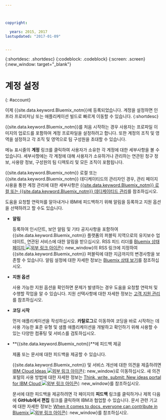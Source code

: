 ```yaml
---



copyright:

  years: 2015, 2017
lastupdated: "2017-01-09"


---
```


{:shortdesc: .shortdesc}
{:codeblock: .codeblock}
{:screen: .screen}
{:new_window: target="_blank"}

<!-- staging only content beginning -->

# 계정 설정
{: #account}

이제 {{site.data.keyword.Bluemix_notm}}에 등록되었습니다. 계정을 설정하면 인프라 프로비저닝 또는 애플리케이션 빌드로 빠르게 이동할 수 있습니다.
{:shortdesc}

{{site.data.keyword.Bluemix_notm}}를 처음 시작하는 경우 사용자는 프로파일 이미지의 업로드를 포함하여 계정 프로파일을 설정하려고 합니다. 또한 계정의 조직 및 영역을 설정하고 각 조직 및 영역으로 팀 구성원을 초대할 수 있습니다. 

메뉴 표시줄의 **계정** 링크를 클릭하여 사용자가 소유한 각 계정에 대한 세부사항을 볼 수 있습니다. 세부사항에는 각 계정에 대해 사용자가 소유하거나 관리하는 연관된 청구 정보, 사용량 정보, 구성원의 팀 디렉토리 및 모든 조직이 포함됩니다.  

{{site.data.keyword.Bluemix_notm}} 로컬 또는 {{site.data.keyword.Bluemix_notm}} 데디케이티드의 관리자인 경우, 관리 페이지 사용을 통한 계정 관리에 대한 세부사항은 [{{site.data.keyword.Bluemix_notm}} 로컬 또는 {{site.data.keyword.Bluemix_notm}} 데디케이티드 관리](/docs/admin/index.html#mng)를 참조하십시오.

도움을 요청할 연락처를 알아내거나 IBM에 피드백하기 위해 알림을 등록하고 지원 옵션을 선택하려고 할 수도 있습니다.  

- **알림** 
  
  등록하여 인시던트, 보안 알림 및 기타 공지사항을 포함하여 {{site.data.keyword.Bluemix_notm}} 플랫폼의 퍼블릭 지역으로의 유지보수 업데이트, 연관된 서비스에 대한 알림을 받으십시오. RSS 피드 리더를 [Bluemix 상태 페이지 ![외부 링크 아이콘](../icons/launch-glyph.svg)](http://ibm.biz/Bluemixstatus){: new_window}의 RSS 링크에 지정하여 {{site.data.keyword.Bluemix_notm}} 퍼블릭에 대한 지금까지의 변경사항을 보존할 수 있습니다. 알림 설정에 대한 자세한 정보는 [Bluemix 상태 보기](/docs/support/index.html#viewing-bluemix-status)를 참조하십시오.

- **지원 옵션** 
  
  사용 가능한 지원 옵션을 확인하면 문제가 발생하는 경우 도움을 요청할 연락처 및 수행할 작업을 알 수 있습니다. 지원 선택사항에 대한 자세한 정보는 [고객 지원 관리](/docs/support/index.html#getting-customer-support)를 참조하십시오.

- **코딩 시작** 
  
  먼저 애플리케이션을 작성하십시오. **카탈로그**로 이동하여 코딩을 바로 시작하는 데 사용 가능한 표준 유형 및 샘플 애플리케이션을 개발하고 확인하기 위해 사용할 수 있는 다양한 컴퓨팅 및 서비스를 검토하십시오.  

- **{{site.data.keyword.Bluemix_notm}}**에 피드백 제공 
  
  제품 또는 문서에 대한 피드백을 제공할 수 있습니다. 
  
  {{site.data.keyword.Bluemix_notm}} 및 서비스 개선에 대한 의견을 제출하려면 [IBM Cloud Ideas ![외부 링크 아이콘](../icons/launch-glyph.svg)](https://ibmcloud.ideas.aha.io){: new_window}로 이동하십시오. 새 의견 포털의 사용 방법에 대한 자세한 정보는 [Think, write, submit: New ideas portal for IBM Cloud ![외부 링크 아이콘](../icons/launch-glyph.svg)](https://developer.ibm.com/bluemix/2016/10/05/think-write-submit/){: new_window}를 참조하십시오.  
  
  문서에 대한 피드백을 제공하려면 각 페이지의 **피드백** 링크를 클릭하거나 제목 다음에 **GitHub에서 편집** 링크를 클릭하여 IBM과 협업할 수 있습니다. 문서 관련 기고에 대한 자세한 정보는 [When it comes to docs, everyone can contribute in Bluemix ![외부 링크 아이콘](../icons/launch-glyph.svg)](https://developer.ibm.com/bluemix/2016/01/13/bluemix-docs-now-open-source-on-github/){: new_window}를 참조하십시오. 
